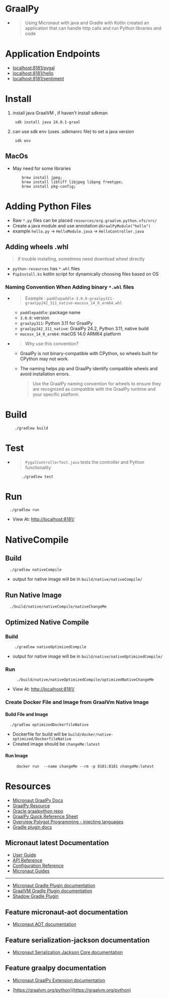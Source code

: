 # GraalPy

- > Using Micronaut with java and Gradle with Kotlin created an application that can handle http calls and
  > run Python libraries and code

# Application Endpoints

- [localhost:8181/pygal](http://localhost:8181/pygal )
- [localhost:8181/hello](http://localhost:8181/hello )
- [localhost:8181/sentiment](http://localhost:8181/sentiment)

# Install

1) install java GraalVM , if haven't install sdkman
   ```shell
    sdk install java 24.0.1-graal
   ```
2) can use sdk env (uses .sdkmanrc file) to set a java version
   ```shell
    sdk env
   ```

## MacOs

- May need for some libraries
    ```shell
        brew install jpeg;
        brew install libtiff libjpeg libpng freetype;
        brew install pkg-config;
    ```

# Adding Python Files

- Raw `*.py` files can be placed `resources/org.graalvm.python.vfs/src/`
- Create a java module and use annotation `@GraalPyModule("hello")`
- example `hello.py` -> `HelloModule.java` -> `HelloController.java`

## Adding wheels .whl

> if trouble installing, sometimes need download wheel directly

- `python-resources` has `*.whl` files
- `PipInstall.ks` kotlin script for dynamically choosing files based on OS

### Naming Convention When Adding binary `*.whl` files

- > Example : `paddlepaddle-3.0.0-graalpy311-graalpy242_311_native-macosx_14_0_arm64.whl`

    - `paddlepaddle`: package name
    - `3.0.0`: version
    - `graalpy311`: Python 3.11 for GraalPy
    - `graalpy242_311_native`: GraalPy 24.2, Python 3.11, native build
    - `macosx_14_0_arm64`: macOS 14.0 ARM64 platform

- > Why use this convention?

    - GraalPy is not binary-compatible with CPython, so wheels built for CPython may not work.
    - The naming helps pip and GraalPy identify compatible wheels and avoid installation errors.

      > Use the GraalPy naming convention for wheels to ensure they are recognized as compatible with the GraalPy runtime and your specific platform.

# Build

  ```shell
      ./gradlew build
  ```

# Test

- > `PygalControllerTest.java` tests the controller and Python functionality

    ```shell
        ./gradlew test
    ```

# Run

  ```shell
    ./gradlew run
  ```

- View At: [http://localhost:8181/ ](http://localhost:8181/ )

# NativeCompile

## Build

  ```shell
    ./gradlew nativeCompile
  ```

- output for native image will be in ```build/native/nativeCompile/```

## Run Native Image

  ```shell
    ./build/native/nativeCompile/nativeChangeMe
  ```

## Optimized Native Compile

### Build

```shell
    ./gradlew nativeOptimizedCompile
```

- output for native image will be in ```build/native/nativeOptimizedCompile/```

### Run

   ```shell
        ./build/native/nativeOptimizedCompile/optimizedNativeChangeMe
   ```

- View At: [http://localhost:8181/ ](http://localhost:8181/ )

### Create Docker File and Image from GraalVm Native Image

#### Build File and Image

   ```shell
     ./gradlew optimizedDockerfileNative
   ```

- Dockerfile for build will be `build/docker/native-optimized/DockerfileNative`
- Created image should be `changeMe:latest`

#### Run Image

   ```shell
        docker run  --name changeMe --rm -p 8181:8181 changeMe:latest
   ```

# Resources

- [Micronaut GraalPy Docs](https://micronaut-projects.github.io/micronaut-graal-languages/latest/guide/)
- [GraalPy Resource](https://www.graalvm.org/python/)
- [Oracle graalpython repo](https://github.com/oracle/graalpython?tab=readme-ov-file)
- [GraalPy Quick Reference Sheet](https://www.graalvm.org/uploads/quick-references/GraalPy_v1/quick-reference-graalpy-v1(eu_a4).pdf)
- [Overview Polygot Programming - injecting languages](https://www.graalvm.org/latest/reference-manual/polyglot-programming/)
- [Gradle plugin docs](https://github.com/oracle/graalpython/blob/master/docs/user/Embedding-Build-Tools.md#graalPy-gradle-plugin)

## Micronaut latest Documentation

- [User Guide](https://docs.micronaut.io/latest/guide/index.html)
- [API Reference](https://docs.micronaut.io/latest/api/index.html)
- [Configuration Reference](https://docs.micronaut.io/latest/guide/configurationreference.html)
- [Micronaut Guides](https://guides.micronaut.io/index.html)

---

- [Micronaut Gradle Plugin documentation](https://micronaut-projects.github.io/micronaut-gradle-plugin/latest/)
- [GraalVM Gradle Plugin documentation](https://graalvm.github.io/native-build-tools/latest/gradle-plugin.html)
- [Shadow Gradle Plugin](https://gradleup.com/shadow/)

## Feature micronaut-aot documentation

- [Micronaut AOT documentation](https://micronaut-projects.github.io/micronaut-aot/latest/guide/)

## Feature serialization-jackson documentation

- [Micronaut Serialization Jackson Core documentation](https://micronaut-projects.github.io/micronaut-serialization/latest/guide/)

## Feature graalpy documentation

- [Micronaut GraalPy Extension documentation](https://micronaut-projects.github.io/micronaut-graal-languages/latest/guide/)

- [https://graalvm.org/python](https://graalvm.org/python)



